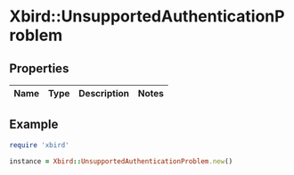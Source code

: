 # Xbird::UnsupportedAuthenticationProblem

## Properties

| Name | Type | Description | Notes |
| ---- | ---- | ----------- | ----- |

## Example

```ruby
require 'xbird'

instance = Xbird::UnsupportedAuthenticationProblem.new()
```

